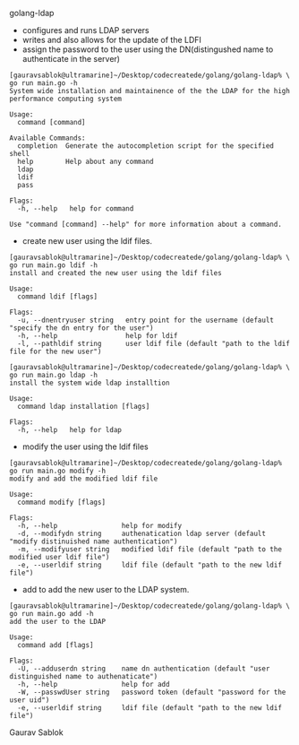 golang-ldap

- configures and runs LDAP servers
- writes and also allows for the update of the LDFI
- assign the password to the user using the DN(distingushed name to authenticate in the server)
```
[gauravsablok@ultramarine]~/Desktop/codecreatede/golang/golang-ldap% \
go run main.go -h
System wide installation and maintainence of the the LDAP for the high performance computing system

Usage:
  command [command]

Available Commands:
  completion  Generate the autocompletion script for the specified shell
  help        Help about any command
  ldap
  ldif
  pass

Flags:
  -h, --help   help for command

Use "command [command] --help" for more information about a command.
```
- create new user using the ldif files.
```
[gauravsablok@ultramarine]~/Desktop/codecreatede/golang/golang-ldap% \
go run main.go ldif -h
install and created the new user using the ldif files

Usage:
  command ldif [flags]

Flags:
  -u, --dnentryuser string   entry point for the username (default "specify the dn entry for the user")
  -h, --help                 help for ldif
  -l, --pathldif string      user ldif file (default "path to the ldif file for the new user")

[gauravsablok@ultramarine]~/Desktop/codecreatede/golang/golang-ldap% \
go run main.go ldap -h
install the system wide ldap installtion

Usage:
  command ldap installation [flags]

Flags:
  -h, --help   help for ldap
```
- modify the user using the ldif files
```
[gauravsablok@ultramarine]~/Desktop/codecreatede/golang/golang-ldap% 
go run main.go modify -h
modify and add the modified ldif file

Usage:
  command modify [flags]

Flags:
  -h, --help                help for modify
  -d, --modifydn string     authenatication ldap server (default "modify distinuished name authentication")
  -m, --modifyuser string   modified ldif file (default "path to the modified user ldif file")
  -e, --userldif string     ldif file (default "path to the new ldif file")

```
- add to add the new user to the LDAP system. 

```
[gauravsablok@ultramarine]~/Desktop/codecreatede/golang/golang-ldap% \
go run main.go add -h
add the user to the LDAP

Usage:
  command add [flags]

Flags:
  -U, --adduserdn string    name dn authentication (default "user distinguished name to authenaticate")
  -h, --help                help for add
  -W, --passwdUser string   password token (default "password for the user uid")
  -e, --userldif string     ldif file (default "path to the new ldif file")
```






Gaurav Sablok
